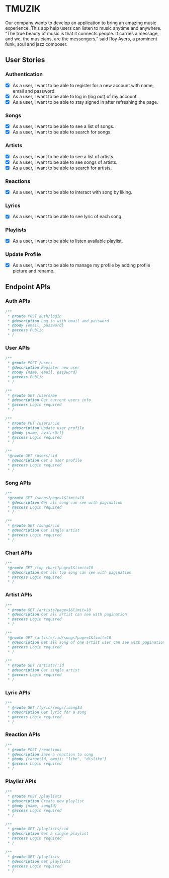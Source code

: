 # TMUZIK

Our company wants to develop an application to bring an amazing music experience. This app help users can listen to music anytime and anywhere. “The true beauty of music is that it connects people. It carries a message, and we, the musicians, are the messengers,” said Roy Ayers, a prominent funk, soul and jazz composer.

## User Stories

### Authentication

- [x] As a user, I want to be able to register for a new account with name, email and password.
- [x] As a user, I want to be able to log in (log out) of my account.
- [x] As a user, I want to be able to stay signed in after refreshing the page.

### Songs

- [x] As a user, I want to be able to see a list of songs.
- [x] As a user, I want to be able to search for songs.

### Artists

- [x] As a user, I want to be able to see a list of artists.
- [x] As a user, I want to be able to see songs of artists.
- [x] As a user, I want to be able to search for artists.

### Reactions

- [x] As a user, I want to be able to interact with song by liking.

### Lyrics

- [x] As a user, I want to be able to see lyric of each song.

### Playlists

- [x] As a user, I want to be able to listen available playlist.

### Update Profile

- [x] As a user, I want to be able to manage my profile by adding profile picture and rename.

## Endpoint APIs

### Auth APIs

```javascript
/**
 * @route POST auth/login
 * @description Log in with email and password
 * @body {email, password}
 * @access Public
 * /
```

### User APIs

```javascript
/**
 * @route POST /users
 * @description Register new user
 * @body {name, email, password}
 * @access Public
 * /
```

```javascript
/**
 * @route GET /users/me
 * @description Get current users info
 * @access Login required
 * /
```

```javascript
/**
 * @route PUT /users/:id
 * @description Update user profile
 * @body {name, avatarUrl}
 * @access Login required
 * /
```

```javascript
/**
 *@route GET /users/:id
 * @description Get a user profile
 * @access Login required
 * /
```

### Song APIs

```javascript
/**
 *@route GET /songs?page=1&limit=10
 * @description Get all song can see with pagination
 * @access Login required
 * /
```

```javascript
/**
 * @route GET /songs/:id
 * @description Get single artist
 * @access Login required
 * /
```

### Chart APIs

```javascript
/**
 *@route GET /top-chart?page=1&limit=10
 * @description Get all top song can see with pagination
 * @access Login required
 * /
```

### Artist APIs

```javascript
/**
 * @route GET /artists?page=1&limit=10
 * @description Get all artist can see with pagination
 * @access Login required
 * /
```

```javascript
/**
 *@route GET /artists/:id/songs?page=1&limit=10
 * @description Get all song of one artist user can see with pagination
 * @access Login required
 * /
```

```javascript
/**
 * @route GET /artists/:id
 * @description Get single artist
 * @access Login required
 * /
```

### Lyric APIs

```javascript
/**
 * @route GET /lyric/songs/:songId
 * @description Get lyric for a song
 * @access Login required
 * /
```

### Reaction APIs

```javascript
/**
 * @route POST /reactions
 * @description Save a reaction to song
 * @body {targetId, emoji: "like", "dislike"}
 * @access Login required
 * /
```

### Playlist APIs

```javascript
/**
 * @route POST /playlists
 * @description Create new playlist
 * @body {name, songId}
 * @access Login required
 * /
```

```javascript
/**
 * @route GET /playlists/:id
 * @description Get a single playlist
 * @access Login required
 * /
```

```javascript
/**
 * @route GET /playlists
 * @description Get playlists
 * @access Login required
 * /
```
